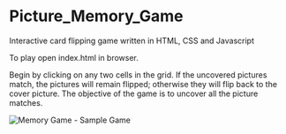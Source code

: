 # Picture_Memory_Game
Interactive card flipping game written in HTML, CSS and Javascript

To play open index.html in browser. 

Begin by clicking on any two cells in the grid. If the uncovered pictures match, the pictures will remain flipped; otherwise they will flip back to the cover picture. The objective of the game is to uncover all the picture matches.  

![Memory Game - Sample Game](screenshots.png)



